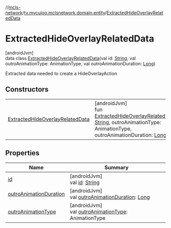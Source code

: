 //[mcls-network](../../../index.md)/[tv.mycujoo.mclsnetwork.domain.entity](../index.md)/[ExtractedHideOverlayRelatedData](index.md)

# ExtractedHideOverlayRelatedData

[androidJvm]\
data class [ExtractedHideOverlayRelatedData](index.md)(val id: [String](https://kotlinlang.org/api/latest/jvm/stdlib/kotlin/-string/index.html), val outroAnimationType: AnimationType, val outroAnimationDuration: [Long](https://kotlinlang.org/api/latest/jvm/stdlib/kotlin/-long/index.html))

Extracted data needed to create a HideOverlayAction

## Constructors

| | |
|---|---|
| [ExtractedHideOverlayRelatedData](-extracted-hide-overlay-related-data.md) | [androidJvm]<br>fun [ExtractedHideOverlayRelatedData](-extracted-hide-overlay-related-data.md)(id: [String](https://kotlinlang.org/api/latest/jvm/stdlib/kotlin/-string/index.html), outroAnimationType: AnimationType, outroAnimationDuration: [Long](https://kotlinlang.org/api/latest/jvm/stdlib/kotlin/-long/index.html)) |

## Properties

| Name | Summary |
|---|---|
| [id](id.md) | [androidJvm]<br>val [id](id.md): [String](https://kotlinlang.org/api/latest/jvm/stdlib/kotlin/-string/index.html) |
| [outroAnimationDuration](outro-animation-duration.md) | [androidJvm]<br>val [outroAnimationDuration](outro-animation-duration.md): [Long](https://kotlinlang.org/api/latest/jvm/stdlib/kotlin/-long/index.html) |
| [outroAnimationType](outro-animation-type.md) | [androidJvm]<br>val [outroAnimationType](outro-animation-type.md): AnimationType |
